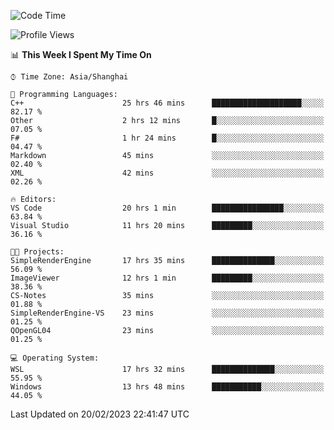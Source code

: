 <!--START_SECTION:waka-->
![Code Time](http://img.shields.io/badge/Code%20Time-671%20hrs%2033%20mins-blue)

![Profile Views](http://img.shields.io/badge/Profile%20Views-0-blue)

📊 **This Week I Spent My Time On** 

```text
⌚︎ Time Zone: Asia/Shanghai

💬 Programming Languages: 
C++                      25 hrs 46 mins      ████████████████████░░░░░   82.17 % 
Other                    2 hrs 12 mins       █░░░░░░░░░░░░░░░░░░░░░░░░   07.05 % 
F#                       1 hr 24 mins        █░░░░░░░░░░░░░░░░░░░░░░░░   04.47 % 
Markdown                 45 mins             ░░░░░░░░░░░░░░░░░░░░░░░░░   02.40 % 
XML                      42 mins             ░░░░░░░░░░░░░░░░░░░░░░░░░   02.26 % 

🔥 Editors: 
VS Code                  20 hrs 1 min        ████████████████░░░░░░░░░   63.84 % 
Visual Studio            11 hrs 20 mins      █████████░░░░░░░░░░░░░░░░   36.16 % 

🐱‍💻 Projects: 
SimpleRenderEngine       17 hrs 35 mins      ██████████████░░░░░░░░░░░   56.09 % 
ImageViewer              12 hrs 1 min        █████████░░░░░░░░░░░░░░░░   38.36 % 
CS-Notes                 35 mins             ░░░░░░░░░░░░░░░░░░░░░░░░░   01.88 % 
SimpleRenderEngine-VS    23 mins             ░░░░░░░░░░░░░░░░░░░░░░░░░   01.25 % 
QOpenGL04                23 mins             ░░░░░░░░░░░░░░░░░░░░░░░░░   01.25 % 

💻 Operating System: 
WSL                      17 hrs 32 mins      ██████████████░░░░░░░░░░░   55.95 % 
Windows                  13 hrs 48 mins      ███████████░░░░░░░░░░░░░░   44.05 % 

```


 Last Updated on 20/02/2023 22:41:47 UTC
<!--END_SECTION:waka-->